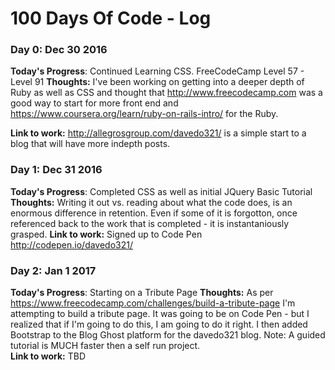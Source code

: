 # 100 Days Of Code - Log

### Day 0: Dec 30 2016


**Today's Progress**: Continued Learning CSS. FreeCodeCamp Level 57 - Level 91
**Thoughts:** I've been working on getting into a deeper depth of Ruby as well as CSS and thought that http://www.freecodecamp.com was a good way to start for more front end and https://www.coursera.org/learn/ruby-on-rails-intro/ for the Ruby. 

**Link to work:** http://allegrosgroup.com/davedo321/ is a simple start to a blog that will have more indepth posts.

### Day 1: Dec 31 2016


**Today's Progress**: Completed CSS as well as initial JQuery Basic Tutorial
**Thoughts:** Writing it out vs. reading about what the code does, is an enormous difference in retention. Even if some of it is forgotton, once referenced back to the work that is completed - it is instantaniously grasped. 
**Link to work:** Signed up to Code Pen http://codepen.io/davedo321/

### Day 2: Jan 1 2017


**Today's Progress**: Starting on a Tribute Page
**Thoughts:** As per https://www.freecodecamp.com/challenges/build-a-tribute-page I'm attempting to build a tribute page. It was going to be on Code Pen - but I realized that if I'm going to do this, I am going to do it right. I then added Bootstrap to the Blog Ghost platform for the davedo321 blog. Note: A guided tutorial is MUCH faster then a self run project.  
**Link to work:** TBD


